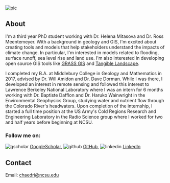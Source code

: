 ![pic](https://chaedri.github.io/images/profile2.jpg)
## About
I'm a third year PhD student working with Dr. Helena Mitasova and Dr. Ross Meentemeyer. With a background in geology and GIS, I'm excited about creating tools and models that help stakeholders understand the impacts of climate change. In particular, I'm interested in models related to flooding, surface runoff, sea level rise and land use. I'm also interested in developing open source GIS tools like [GRASS GIS](https://grass.osgeo.org/) and [Tangible Landscape](https://tangible-landscape.github.io/).

I completed my B.A. at Middlebury College in Geology and Mathematics in 2017, advised by Dr. Will Amidon and Dr. Dave Dorman. While I was there, I developed an interest in remote sensing and followed this interest to Lawrence Berkeley National Laboratory where I was an intern for 6 months working with Dr. Baptiste Dafflon and Dr. Haruko Wainwright in the Environmental Geophysics Group, studying water and nutrient flow through the Colorado River's headwaters. Upon completion of the internship, I started a full time position at the US Army's Cold Regions Research and Engineering Laboratory in the Radio Science group where I worked for two and half years before beginning at NCSU.


### Follow me on: 

![gscholar](https://chaedri.github.io/images/gscholar.png) [GoogleScholar](https://scholar.google.com/citations?user=D3icrc8AAAAJ&hl),      ![github](https://chaedri.github.io/images/octocat.svg) [GitHub](https://github.com/chaedri),     ![linkedin](https://chaedri.github.io/images/linkedin.png) [LinkedIn](https://www.linkedin.com/in/caitlin-haedrich-a43ab061/)

## Contact 

Email: [chaedri@ncsu.edu](chaedri@ncsu.edu) 
